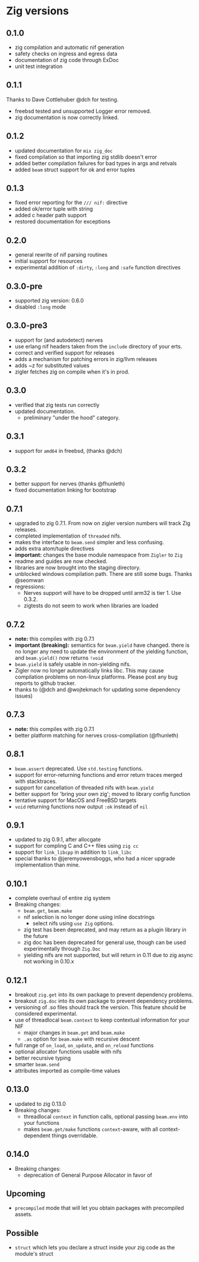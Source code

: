 # Zig versions

## 0.1.0

- zig compilation and automatic nif generation
- safety checks on ingress and egress data
- documentation of zig code through ExDoc
- unit test integration

## 0.1.1

Thanks to Dave Cottlehuber @dch for testing.

- freebsd tested and unsupported Logger error removed.
- zig documentation is now correctly linked.

## 0.1.2

- updated documentation for `mix zig_doc`
- fixed compilation so that importing zig stdlib doesn't error
- added better compilation failures for bad types in args and retvals
- added `beam` struct support for ok and error tuples

## 0.1.3

- fixed error reporting for the `/// nif:` directive
- added ok/error tuple with string
- added c header path support
- restored documentation for exceptions

## 0.2.0

- general rewrite of nif parsing routines
- initial support for resources
- experimental addition of `:dirty`, `:long` and `:safe` function directives

## 0.3.0-pre

- supported zig version: 0.6.0
- disabled `:long` mode

## 0.3.0-pre3

- support for (and autodetect) nerves
- use erlang nif headers taken from the `include` directory of your erts.
- correct and verified support for releases
- adds a mechanism for patching errors in zig/llvm releases
- adds ~z for substituted values
- zigler fetches zig on compile when it's in prod.

## 0.3.0

- verified that zig tests run correctly
- updated documentation.
  - preliminary "under the hood" category.

## 0.3.1

- support for `amd64` in freebsd, (thanks @dch)

## 0.3.2

- better support for nerves (thanks @fhunleth)
- fixed documentation linking for bootstrap

## 0.7.1
- upgraded to zig 0.7.1.  From now on zigler version numbers will track Zig
  releases.
- completed implementation of `threaded` nifs.
- makes the interface to `beam.send` simpler and less confusing.
- adds extra atom/tuple directives
- **important:** changes the base module namespace from `Zigler` to `Zig`
- readme and guides are now checked.
- libraries are now brought into the staging directory.
- unblocked windows compilation path.  There are still some bugs. Thanks
  @seomwan
- regressions:
  - Nerves support will have to be dropped until arm32 is tier 1.  Use 0.3.2.
  - zigtests do not seem to work when libraries are loaded

## 0.7.2
- **note:** this compiles with zig 0.7.1
- **important (breaking):** semantics for `beam.yield` have changed.
  there is no longer any need to update the environment of the yielding
  function, and `beam.yield()` now returns `!void`
- `beam.yield` is safely usable in non-yielding nifs.
- Zigler now no longer automatically links libc.  This may cause
  compilation problems on non-linux platforms.  Please post any bug
  reports to github tracker.
- thanks to (@dch and @wojtekmach for updating some dependency issues)

## 0.7.3
- **note:** this compiles with zig 0.7.1
- better platform matching for nerves cross-compliation (@fhunleth)

## 0.8.1
- `beam.assert` deprecated.  Use `std.testing` functions.
- support for error-returning functions and error return traces merged with
  stacktraces.
- support for cancellation of threaded nifs with `beam.yield`
- better support for 'bring your own zig'; moved to library config function
- tentative support for MacOS and FreeBSD targets
- `void` returning functions now output `:ok` instead of `nil`

## 0.9.1
- updated to zig 0.9.1, after allocgate
- support for compling C and C++ files using `zig cc`
- support for `link_libcpp` in addition to `link_libc`
- special thanks to @jeremyowensboggs, who had a nicer upgrade implementation
  than mine.

## 0.10.1
- complete overhaul of entire zig system
- Breaking changes:
  - `beam.get`, `beam.make`
  - nif selection is no longer done using inline docstrings
    - select nifs using `use Zig` options.
  - zig test has been deprecated, and may return as a plugin
    library in the future
  - zig doc has been deprecated for general use, though can
    be used experimentally through `Zig.Doc`
  - yielding nifs are not supported, but will return in 0.11
    due to zig async not working in 0.10.x

## 0.12.1
- breakout `zig.get` into its own package to prevent dependency problems.
- breakout `zig.doc` into its own package to prevent dependency problems.
- versioning of .so files should track the version.  This feature should be considered experimental.
- use of threadlocal `beam.context` to keep contextual information for your NIF
  - major changes in `beam.get` and `beam.make`
  - `.as` option for `beam.make` with recursive descent
- full range of `on_load`, `on_update`, and `on_reload` functions
- optional allocator functions usable with nifs
- better recursive typing
- smarter `beam.send`
- attributes imported as compile-time values

## 0.13.0
- updated to zig 0.13.0
- Breaking changes:
  - threadlocal `context` in function calls, optional passing `beam.env` into your functions
  - makes `beam.get/make` functions `context`-aware, with all context-dependent things overridable.

## 0.14.0
- Breaking changes:
  - deprecation of General Purpose Allocator in favor of 

## Upcoming
- `precompiled` mode that will let you obtain packages with precompiled assets.

## Possible
- `struct` which lets you declare a struct inside your zig code as the module's struct
